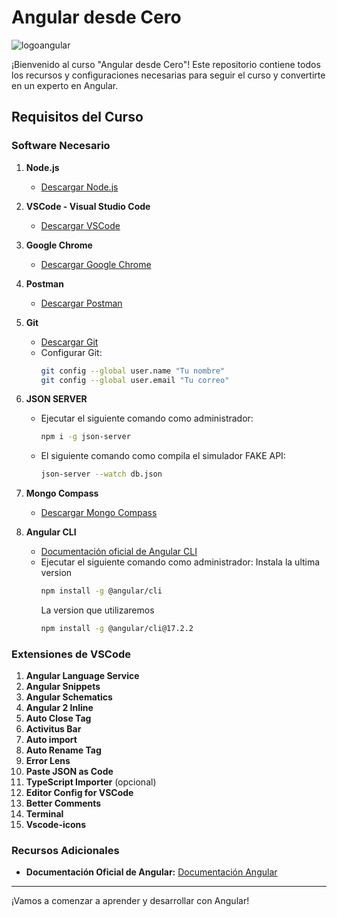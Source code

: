 # Angular desde Cero

<img src="https://i.ibb.co/MZzxP68/logoangular.jpg" alt="logoangular" border="0" style="display: block; margin: auto;">


¡Bienvenido al curso "Angular desde Cero"! Este repositorio contiene todos los recursos y configuraciones necesarias para seguir el curso y convertirte en un experto en Angular.

## Requisitos del Curso

### Software Necesario

1. **Node.js**
   - [Descargar Node.js](https://nodejs.org/)

2. **VSCode - Visual Studio Code**
   - [Descargar VSCode](https://code.visualstudio.com/)

3. **Google Chrome**
   - [Descargar Google Chrome](https://www.google.com/chrome/)

4. **Postman**
   - [Descargar Postman](https://www.postman.com/)

5. **Git**
   - [Descargar Git](https://git-scm.com/)
   - Configurar Git:
     ```bash
     git config --global user.name "Tu nombre"
     git config --global user.email "Tu correo"
     ```
6. **JSON SERVER**
   - Ejecutar el siguiente comando como administrador:
     ```bash
     npm i -g json-server
     ```
   - El siguiente comando como compila el simulador FAKE API:
     ```bash
     json-server --watch db.json
     ```  
8. **Mongo Compass**
   - [Descargar Mongo Compass](https://www.mongodb.com/es/products/tools/compass)

9. **Angular CLI**
   - [Documentación oficial de Angular CLI](https://angular.io/cli)
   - Ejecutar el siguiente comando como administrador:
     Instala la ultima version 
     ```bash
     npm install -g @angular/cli
     ```
     La version que utilizaremos
      ```bash
     npm install -g @angular/cli@17.2.2
      ```

### Extensiones de VSCode

1. **Angular Language Service**
2. **Angular Snippets**
3. **Angular Schematics**
4. **Angular 2 Inline**
5. **Auto Close Tag**
6. **Activitus Bar**
7. **Auto import**
8. **Auto Rename Tag**
9. **Error Lens**
10. **Paste JSON as Code**
11. **TypeScript Importer** (opcional)
12. **Editor Config for VSCode**
13. **Better Comments**
14. **Terminal**
15. **Vscode-icons**


### Recursos Adicionales

- **Documentación Oficial de Angular:** [Documentación Angular](https://angular.io/docs)

---

¡Vamos a comenzar a aprender y desarrollar con Angular!

